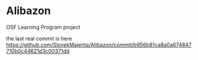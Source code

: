 # Alibazon
OSF Learning Program project

the last real commit is here https://github.com/SlovekMajenta/Alibazon/commit/b956b81ca8a0a674847710b0c44621d3c00371dd

